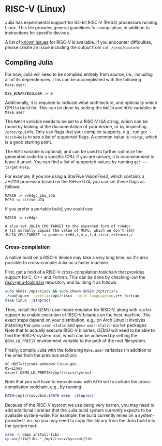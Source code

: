 # RISC-V (Linux)

Julia has experimental support for 64-bit RISC-V (RV64) processors running
Linux. This file provides general guidelines for compilation, in addition to
instructions for specific devices.

A list of [known issues](https://github.com/JuliaLang/julia/labels/system:riscv)
for RISC-V is available. If you encounter difficulties, please create an issue
including the output from `cat /proc/cpuinfo`.


## Compiling Julia

For now, Julia will need to be compiled entirely from source, i.e., including
all of its dependencies. This can be accomplished with the following
`Make.user`:

```make
USE_BINARYBUILDER := 0
```

Additionally, it is required to indicate what architecture, and optionally which
CPU to build for. This can be done by setting the `MARCH` and `MCPU` variables
in `Make.user`

The `MARCH` variable needs to be set to a RISC-V ISA string, which can be found by
looking at the documentation of your device, or by inspecting `/proc/cpuinfo`. Only
use flags that your compiler supports, e.g., run `gcc -march=help` to see a list of
supported flags. A common value is `rv64gc`, which is a good starting point.

The `MCPU` variable is optional, and can be used to further optimize the
generated code for a specific CPU. If you are unsure, it is recommended to leave
it unset. You can find a list of supported values by running `gcc --target-help`.

For example, if you are using a StarFive VisionFive2, which contains a JH7110
processor based on the SiFive U74, you can set these flags as follows:

```make
MARCH := rv64gc_zba_zbb
MCPU := sifive-u74
```

If you prefer a portable build, you could use:

```make
MARCH := rv64gc

# also set JULIA_CPU_TARGET to the expanded form of rv64gc
# (it normally copies the value of MCPU, which we don't set)
JULIA_CPU_TARGET := generic-rv64,i,m,a,f,d,zicsr,zifencei,c
```

### Cross-compilation

A native build on a RISC-V device may take a very long time, so it's also
possible to cross-compile Julia on a faster machine.

First, get a hold of a RISC-V cross-compilation toolchain that provides
support for C, C++ and Fortran. This can be done by checking-out the
[riscv-gnu-toolchain](https://github.com/riscv-collab/riscv-gnu-toolchain)
repository and building it as follows:

```sh
sudo mkdir /opt/riscv && sudo chown $USER /opt/riscv
./configure --prefix=/opt/riscv --with-languages=c,c++,fortran
make linux -j$(nproc)
```

Then, install the QEMU user-mode emulator for RISC-V, along with `binfmt`
support to enable execution of RISC-V binaries on the host machine. The
exact steps depend on your distribution, e.g., on Arch Linux it involves
installing the `qemu-user-static` and `qemu-user-static-binfmt` packages.
Note that to actually execute RISC-V binaries, QEMU will need to be able to
find the RISC-V system root, which can be achieved by setting the
`QEMU_LD_PREFIX` environment variable to the path of the root filesystem.

Finally, compile Julia with the following `Make.user` variables (in addition to
the ones from the previous section):

```make
XC_HOST=riscv64-unknown-linux-gnu
OS=Linux
export QEMU_LD_PREFIX=/opt/riscv/sysroot
```

Note that you will have to execute `make` with `PATH` set to include the
cross-compilation toolchain, e.g., by running:

```sh
PATH=/opt/riscv/bin:$PATH make -j$(nproc)
```

Because of the RISC-V sysroot we use being very barren, you may need to
add additional libraries that the Julia build system currently expects
to be available system-wide. For example, the build currently relies on
a system-provided `libz`, so you may need to copy this library from the
Julia build into the system root:

```sh
make -C deps install-libz
cp usr/lib/libz.* /opt/riscv/sysroot/lib
```
